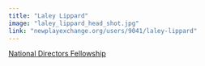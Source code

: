 ```yaml
---
title: "Laley Lippard"
image: "laley_lippard_head_shot.jpg"
link: "newplayexchange.org/users/9041/laley-lippard"
---
```


[National Directors Fellowship](/programs/national-directors-fellowship)
